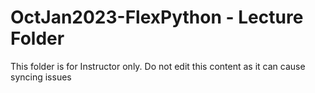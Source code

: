 # OctJan2023-FlexPython - Lecture Folder

This folder is for Instructor only.  Do not edit this content as it can cause syncing issues